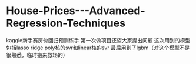 # House-Prices---Advanced-Regression-Techniques
kaggle新手赛房价回归预测练手
第一次做项目还望大家提出问题
这次用到的模型包括lasso ridge poly核的svr和linear核的svr 最后用到了lgbm（对这个模型不是很熟悉，临时搬来救场的）
